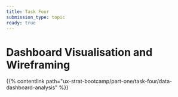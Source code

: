 ```yaml
---
title: Task Four
submission_type: topic
ready: true
---
```


# **Dashboard Visualisation and Wireframing**

{{% contentlink path="ux-strat-bootcamp/part-one/task-four/data-dashboard-analysis" %}}